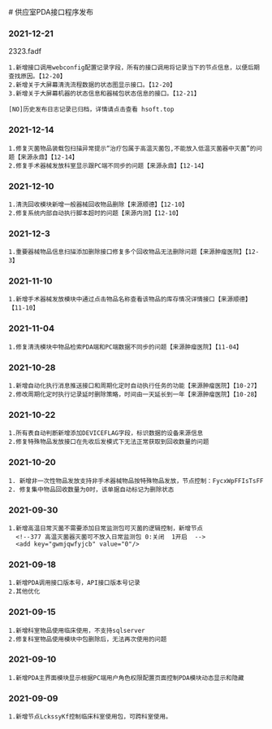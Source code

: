 ﻿﻿# 供应室PDA接口程序发布

### 2021-12-21
 2323.fadf

    1.新增接口调用webconfig配置记录字段，所有的接口调用将记录当下的节点信息，以便后期查找原因。【12-20】
	2.新增关于大屏幕清洗流程数据的状态图显示接口。【12-20】
	3.新增关于大屏幕机器的状态信息和器械包状态信息的接口。【12-21】

	[NO]历史发布日志记录已归档，详情请点击查看 hsoft.top

### 2021-12-14

	1.修复灭菌物品装载包扫描异常提示“治疗包属于高温灭菌包,不能放入低温灭菌器中灭菌”的问题【来源永鼎】【12-14】
	2.修复手术器械发放科室显示跟PC端不同步的问题【来源永鼎】【12-14】
	
### 2021-12-10
	1.清洗回收模块新增一般器械回收物品删除【来源顺德】【12-10】
	2.修复系统内部自动执行脚本超时的问题【来源内测】【12-10】

### 2021-12-3
	1.重要器械物品信息扫描添加删除接口修复多个回收物品无法删除问题【来源肿瘤医院】【12-3】

### 2021-11-10
	1.新增手术器械发放模块中通过点击物品名称查看该物品的库存情况详情接口【来源顺德】【11-10】


### 2021-11-04
    1.修复清洗模块中物品检索PDA端和PC端数据不同步的问题【来源肿瘤医院】【11-04】

### 2021-10-28

    1.新增自动化执行消息推送接口和周期化定时自动执行任务的功能【来源肿瘤医院】【10-27】
    2.修改周期化定时执行记录延时删除策略，时间由一天延长到一年【来源肿瘤医院】【10-28】

### 2021-10-22

    1.所有表自动判断新增添加DEVICEFLAG字段，标识数据的设备来源信息
    2.修复特殊物品发放接口在先收后发模式下无法正常获取到回收数量的问题


### 2021-10-20

    1. 新增非一次性物品发放支持非手术器械物品按特殊物品发放，节点控制：FycxWpFFIsTsFF
    2. 修复集中物品回收数量为0时，该单据自动标记为删除状态

### 2021-09-30

	1.新增高温日常灭菌不需要添加日常监测包可灭菌的逻辑控制，新增节点
	  <!--377 高温灭菌器灭菌可不放入日常监测包 0:关闭  1开启  -->
	  <add key="gwmjqwfyjcb" value="0"/>

### 2021-09-18
	1.新增PDA调用接口版本号，API接口版本号记录
	2.其他优化

### 2021-09-15
	1.新增科室物品使用临床使用，不支持sqlserver
	2.修复科室物品使用模块中包删除后，无法再次使用的问题

### 2021-09-10
    1.新增PDA主界面模块显示根据PC端用户角色权限配置页面控制PDA模块动态显示和隐藏


### 2021-09-09
    1.新增节点LckssyKf控制临床科室使用包，可跨科室使用。